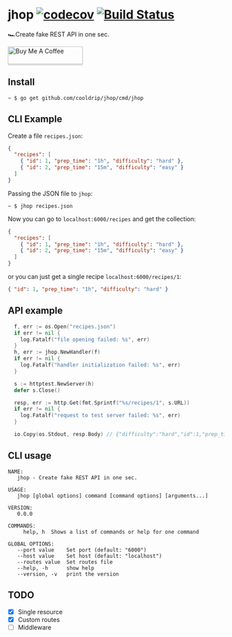 # jhop [![codecov](https://codecov.io/gh/cooldrip/jhop/branch/master/graph/badge.svg)](https://codecov.io/gh/cooldrip/jhop) [![Build Status](https://travis-ci.org/cooldrip/jhop.svg?branch=master)](https://travis-ci.org/cooldrip/jhop)

🏎Create fake REST API in one sec.

<p align="center"></p>
<a href="https://www.buymeacoffee.com/alirezabashiri" target="_blank"><img src="https://www.buymeacoffee.com/assets/img/custom_images/orange_img.png" alt="Buy Me A Coffee" style="height: 41px !important;width: 174px !important;box-shadow: 0px 3px 2px 0px rgba(190, 190, 190, 0.5) !important;-webkit-box-shadow: 0px 3px 2px 0px rgba(190, 190, 190, 0.5) !important;" ></a>

## Install

```
~ $ go get github.com/cooldrip/jhop/cmd/jhop
```

## CLI Example

Create a file `recipes.json`:

```json
{
  "recipes": [
    { "id": 1, "prep_time": "1h", "difficulty": "hard" },
    { "id": 2, "prep_time": "15m", "difficulty": "easy" }
  ]
}
```

Passing the JSON file to `jhop`:

```
~ $ jhop recipes.json
```

Now you can go to `localhost:6000/recipes` and get the collection:

```json
{
  "recipes": [
    { "id": 1, "prep_time": "1h", "difficulty": "hard" },
    { "id": 2, "prep_time": "15m", "difficulty": "easy" }
  ]
}
```

or you can just get a single recipe `localhost:6000/recipes/1`:

```json
{ "id": 1, "prep_time": "1h", "difficulty": "hard" }
```

## API example

```go
  f, err := os.Open("recipes.json")
  if err != nil {
    log.Fatalf("file opening failed: %s", err)
  }
  h, err := jhop.NewHandler(f)
  if err != nil {
    log.Fatalf("handler initialization failed: %s", err)
  }

  s := httptest.NewServer(h)
  defer s.Close()

  resp, err := http.Get(fmt.Sprintf("%s/recipes/1", s.URL))
  if err != nil {
    log.Fatalf("request to test server failed: %s", err)
  }

  io.Copy(os.Stdout, resp.Body) // {"difficulty":"hard","id":1,"prep_time":"1h"}
```

## CLI usage

```
NAME:
   jhop - Create fake REST API in one sec.

USAGE:
   jhop [global options] command [command options] [arguments...]

VERSION:
   0.0.0

COMMANDS:
     help, h  Shows a list of commands or help for one command

GLOBAL OPTIONS:
   --port value    Set port (default: "6000")
   --host value    Set host (default: "localhost")
   --routes value  Set routes file
   --help, -h      show help
   --version, -v   print the version
```

## TODO

* [x] Single resource
* [x] Custom routes
* [ ] Middleware
